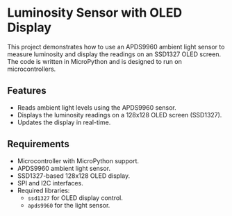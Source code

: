 # Luminosity Sensor with OLED Display

This project demonstrates how to use an APDS9960 ambient light sensor to measure luminosity and display the readings on an SSD1327 OLED screen. The code is written in MicroPython and is designed to run on microcontrollers.

## Features

- Reads ambient light levels using the APDS9960 sensor.
- Displays the luminosity readings on a 128x128 OLED screen (SSD1327).
- Updates the display in real-time.

## Requirements

- Microcontroller with MicroPython support.
- APDS9960 ambient light sensor.
- SSD1327-based 128x128 OLED display.
- SPI and I2C interfaces.
- Required libraries:
    - `ssd1327` for OLED display control.
    - `apds9960` for the light sensor.